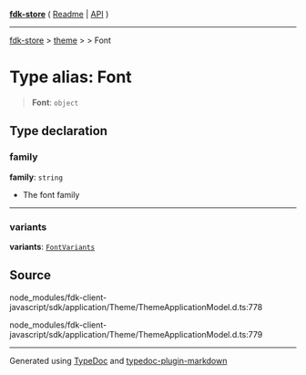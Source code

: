 [**fdk-store**](../../../README.md) ( [Readme](../../../README.md) \| [API](../../../API.md) )

---

[fdk-store](../../../API.md) > [theme](../../README.md) > [<internal>](../README.md) > Font

# Type alias: Font

> **Font**: `object`

## Type declaration

### family

**family**: `string`

- The font family

---

### variants

**variants**: [`FontVariants`](type-alias.FontVariants.md)

## Source

node_modules/fdk-client-javascript/sdk/application/Theme/ThemeApplicationModel.d.ts:778

node_modules/fdk-client-javascript/sdk/application/Theme/ThemeApplicationModel.d.ts:779

---

Generated using [TypeDoc](https://typedoc.org/) and [typedoc-plugin-markdown](https://www.npmjs.com/package/typedoc-plugin-markdown)
